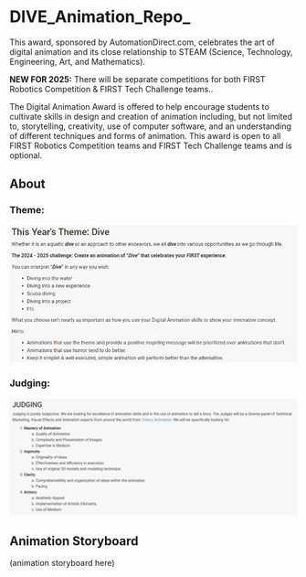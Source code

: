 # DIVE_Animation_Repo_

This award, sponsored by AutomationDirect.com, celebrates the art of digital animation and its close relationship to STEAM (Science, Technology, Engineering, Art, and Mathematics).

**NEW FOR 2025:** There will be separate competitions for both FIRST Robotics Competition & FIRST Tech Challenge teams..



The Digital Animation Award is offered to help encourage students to cultivate skills in design and creation of animation including, but not limited to, storytelling, creativity, use of computer software, and an understanding of different techniques and forms of animation. This award is open to all FIRST Robotics Competition teams and FIRST Tech Challenge teams and is optional.

## About

### Theme:

![Dive animation theme](Dive_Theme.png)

### Judging:

![Dive animation theme](Dive_Judging.png)



## Animation Storyboard

  (animation storyboard here)


